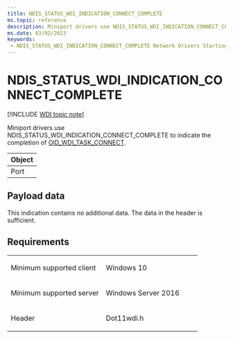 ```yaml
---
title: NDIS_STATUS_WDI_INDICATION_CONNECT_COMPLETE
ms.topic: reference
description: Miniport drivers use NDIS_STATUS_WDI_INDICATION_CONNECT_COMPLETE to indicate the completion of OID_WDI_TASK_CONNECT.
ms.date: 03/02/2023
keywords:
 - NDIS_STATUS_WDI_INDICATION_CONNECT_COMPLETE Network Drivers Starting with Windows Vista
---
```


# NDIS\_STATUS\_WDI\_INDICATION\_CONNECT\_COMPLETE

[!INCLUDE [WDI topic note](../includes/wdi-version-warning.md)]


Miniport drivers use NDIS\_STATUS\_WDI\_INDICATION\_CONNECT\_COMPLETE to indicate the completion of [OID\_WDI\_TASK\_CONNECT](oid-wdi-task-connect.md).

| Object |
|--------|
| Port   |

 

## Payload data


This indication contains no additional data. The data in the header is sufficient.

## Requirements

<table>
<colgroup>
<col width="50%" />
<col width="50%" />
</colgroup>
<tbody>
<tr class="odd">
<td><p>Minimum supported client</p></td>
<td><p>Windows 10</p></td>
</tr>
<tr class="even">
<td><p>Minimum supported server</p></td>
<td><p>Windows Server 2016</p></td>
</tr>
<tr class="odd">
<td><p>Header</p></td>
<td>Dot11wdi.h</td>
</tr>
</tbody>
</table>

 

 




